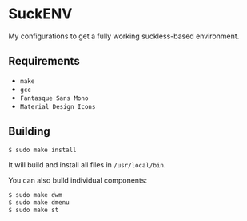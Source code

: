 # SuckENV

My configurations to get a fully working suckless-based environment.

## Requirements

* `make`
* `gcc`
* `Fantasque Sans Mono`
* `Material Design Icons`

## Building

```bash
$ sudo make install
```

It will build and install all files in `/usr/local/bin`.

You can also build individual components:

```bash
$ sudo make dwm
$ sudo make dmenu
$ sudo make st
```

